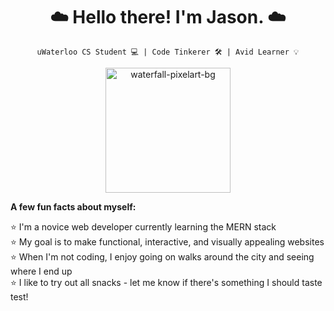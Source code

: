 <h1 align="center"> ☁️ Hello there! I'm Jason. ☁️ </h1>
 
<div align="center">
 
`uWaterloo CS Student 💻 | Code Tinkerer 🛠 | Avid Learner 💡`

<img src="https://user-images.githubusercontent.com/81478886/211448155-a8c4c20a-e50c-4125-9d46-82bdc8d6fd9a.jpg"
     alt="waterfall-pixelart-bg"
     width="200px"/>

<div align="left"> <b>A few fun facts about myself:</b> </div>

<p align="left">
⭐️ I'm a novice web developer currently learning the MERN stack <br>
⭐️ My goal is to make functional, interactive, and visually appealing websites <br>
⭐️ When I'm not coding, I enjoy going on walks around the city and seeing where I end up <br>
⭐️ I like to try out all snacks - let me know if there's something I should taste test! <br>
 </p>
